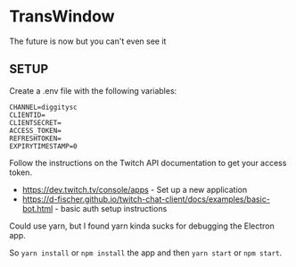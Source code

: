 # TransWindow

The future is now but you can't even see it

## SETUP
Create a .env file with the following variables:
```
CHANNEL=diggitysc
CLIENTID=
CLIENTSECRET=
ACCESS_TOKEN=
REFRESHTOKEN=
EXPIRYTIMESTAMP=0
```

Follow the instructions on the Twitch API documentation to get your access token.

- https://dev.twitch.tv/console/apps - Set up a new application
- https://d-fischer.github.io/twitch-chat-client/docs/examples/basic-bot.html - basic auth setup instructions

Could use yarn, but I found yarn kinda sucks for debugging the Electron app.

So `yarn install` or `npm install` the app and then `yarn start` or `npm start`.
